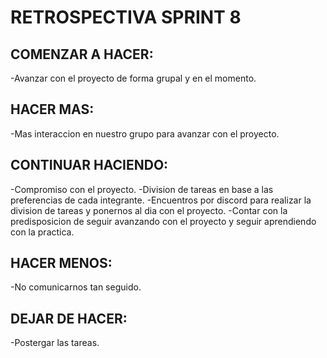 # RETROSPECTIVA SPRINT 8

## COMENZAR A HACER:
-Avanzar con el proyecto de forma grupal y en el momento.

## HACER MAS:
-Mas interaccion en nuestro grupo para avanzar con el proyecto.

## CONTINUAR HACIENDO:
-Compromiso con el proyecto.
-Division de tareas en base a las preferencias de cada integrante.
-Encuentros por discord para realizar la division de tareas y ponernos al dia con el proyecto.
-Contar con la predisposicion de seguir avanzando con el proyecto y seguir aprendiendo con la practica.

## HACER MENOS:
-No comunicarnos tan seguido.

## DEJAR DE HACER:
-Postergar las tareas.
